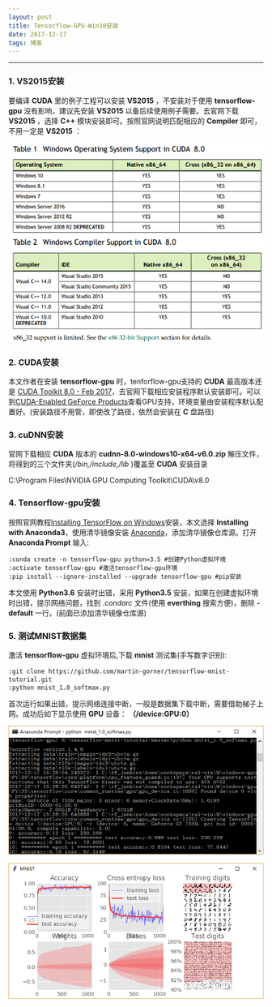 ```yaml
---
layout: post
title: Tensorflow-GPU-Win10安装
date: 2017-12-17
tags: 博客   
---
```


---
### 1. VS2015安装
要编译 **CUDA** 里的例子工程可以安装 **VS2015** ，不安装对于使用 **tensorflow-gpu** 没有影响，建议先安装 **VS2015** 以备后续使用例子需要。去官网下载 **VS2015** ，选择 **C++** 模块安装即可。按照官网说明匹配相应的 **Compiler** 即可，不用一定是 **VS2015** ：

![](/images/posts/markdown/CUDA1.PNG)  

### 2. CUDA安装
本文作者在安装 **tensorflow-gpu** 时，tenforflow-gpu支持的 **CUDA** 最高版本还是  [CUDA Toolkit 8.0 - Feb 2017](https://developer.nvidia.com/cuda-toolkit-archive)，去官网下载相应安装程序默认安装即可。可以到[CUDA-Enabled GeForce Products](https://developer.nvidia.com/cuda-gpus)查看GPU支持，环境变量由安装程序默认配置好。(安装路径不用管，即使改了路径，依然会安装在 **C** 盘路径)

### 3. cuDNN安装
官网下载相应 **CUDA** 版本的 **cudnn-8.0-windows10-x64-v6.0.zip** 解压文件，将得到的三个文件夹(*/bin,/include,/lib* )覆盖至 **CUDA** 安装目录  
>  
 C:\Program Files\NVIDIA GPU Computing Toolkit\CUDA\v8.0

### 4. Tensorflow-gpu安装
按照官网教程[Installing TensorFlow on Windows](https://tensorflow.google.cn/install/install_windows)安装，本文选择 **Installing with Anaconda3**，使用清华镜像安装 [Anaconda](https://mirrors.tuna.tsinghua.edu.cn/help/anaconda/)，添加清华镜像仓库源。打开 **Anaconda Prompt** 输入:  
```
:conda create -n tensorflow-gpu python=3.5 #创建Python虚拟环境
:activate tensorflow-gpu #激活tensorflow-gpu环境
:pip install --ignore-installed --upgrade tensorflow-gpu #pip安装
```
本文使用 **Python3.6** 安装时出错，采用 **Python3.5** 安装，如果在创建虚拟环境时出错，提示网络问题，找到 *.condarc* 文件(使用 **everthing** 搜索方便)，删除 **-default** 一行。(前面已添加清华镜像仓库源)

### 5. 测试MNIST数据集
激活 **tensorflow-gpu** 虚拟环境后,下载 **mnist** 测试集(手写数字识别):
```
:git clone https://github.com/martin-gorner/tensorflow-mnist-tutorial.git
:python mnist_1.0_softmax.py
```
首次运行如果出错，提示网络连接中断，一般是数据集下载中断，需要借助梯子上网。成功后如下显示使用 **GPU** 设备：
**（/device:GPU:0）**

![](/images/posts/markdown/MNIST1.png)

![](/images/posts/markdown/MNIST2.png)
